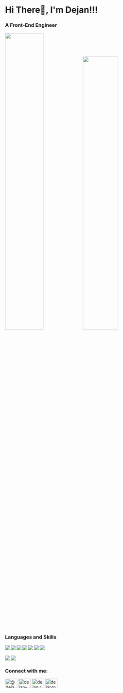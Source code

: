 <h1>Hi There👋, I'm Dejan!!!</h1>
<h3>A Front-End Engineer</h3>

<img  width="50%" src="https://github-readme-stats.vercel.app/api?username=Dejanrobi&show_icons=true&theme=radical"/>
<img  width="48%" src="https://github-readme-stats.vercel.app/api/top-langs/?username=Dejanrobi&layout=compact"/>

<br>
<h3 >Languages and Skills</h3>
<img align="left" src="https://img.shields.io/badge/react-%2320232a.svg?style=for-the-badge&logo=react&logoColor=%2361DAFB"/>
<img align="left" src="https://img.shields.io/badge/Firebase-039BE5?style=for-the-badge&logo=Firebase&logoColor=white"/>
<img align="left" src="https://img.shields.io/badge/git-%23F05033.svg?style=for-the-badge&logo=git&logoColor=white"/>
<img align="left" src="https://img.shields.io/badge/javascript-%23323330.svg?style=for-the-badge&logo=javascript&logoColor=%23F7DF1E"/>
<img align="left" src="https://img.shields.io/badge/html5-%23E34F26.svg?style=for-the-badge&logo=html5&logoColor=white"/>
<img align="left" src="https://img.shields.io/badge/tailwindcss-%2338B2AC.svg?style=for-the-badge&logo=tailwind-css&logoColor=white"/>
<img align="left" src="https://img.shields.io/badge/css3-%231572B6.svg?style=for-the-badge&logo=css3&logoColor=white"/>
<br>
<br>
<img align="left" src="https://img.shields.io/badge/SASS-hotpink.svg?style=for-the-badge&logo=SASS&logoColor=white"/>
<img align="left" src="https://img.shields.io/badge/typescript-%23007ACC.svg?style=for-the-badge&logo=typescript&logoColor=white"/>




<br>

<h3>Connect with me:</h3>
<p align="left">
<a href="https://twitter.com/@dejan_robi" target="blank"><img align="center" src="https://raw.githubusercontent.com/rahuldkjain/github-profile-readme-generator/master/src/images/icons/Social/twitter.svg" alt="@dejan_robi" height="30" width="40" /></a>
<a href="https://linkedin.com/in/dejan-robi-ab426b232" target="blank"><img align="center" src="https://raw.githubusercontent.com/rahuldkjain/github-profile-readme-generator/master/src/images/icons/Social/linked-in-alt.svg" alt="dejan-robi-ab426b232" height="30" width="40" /></a>
<a href="https://fb.com/dejan.robi.311?mibextid=zbwkwl" target="blank"><img align="center" src="https://raw.githubusercontent.com/rahuldkjain/github-profile-readme-generator/master/src/images/icons/Social/facebook.svg" alt="dejan.robi.311?mibextid=zbwkwl" height="30" width="40" /></a>
<a href="https://instagram.com/dejanrobi" target="blank"><img align="center" src="https://raw.githubusercontent.com/rahuldkjain/github-profile-readme-generator/master/src/images/icons/Social/instagram.svg" alt="dejanrobi" height="30" width="40" /></a>
</p>
